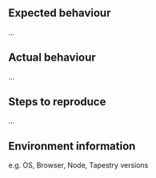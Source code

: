 ## Expected behaviour
...

## Actual behaviour
...

## Steps to reproduce
...

## Environment information
e.g. OS, Browser, Node, Tapestry versions
